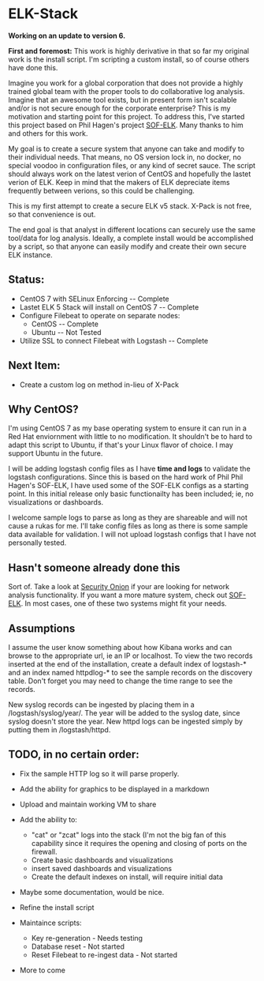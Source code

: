 # ELK-Stack

**Working on an update to version 6.**

**First and foremost:**  This work is highly derivative in that so far my original work is the install script. I'm scripting a custom install, so of course others have done this.

Imagine you work for a global corporation that does not provide a highly trained global team with the proper tools to do collaborative log analysis.  Imagine that an awesome tool exists, but in present form isn't scalable and/or is not secure enough for the corporate enterprise?  This is my motivation and starting point for this project.  To address this, I've started this project based on Phil Hagen's project [SOF-ELK](https://github.com/philhagen/sof-elk).  Many thanks to him and others for this work.  

My goal is to create a secure system that anyone can take and modify to their individual needs.  That means, no OS version lock in, no docker, no special voodoo in configuration files, or any kind of secret sauce.  The script should always work on the latest verion of CentOS and hopefully the lastet verion of ELK.  Keep in mind that the makers of ELK depreciate items frequently between verions, so this could be challenging.  

This is my first attempt to create a secure ELK v5 stack. X-Pack is not free, so that convenience is out.

The end goal is that analyst in different locations can securely use the same tool/data for log analysis.  Ideally, a complete install would be accomplished by a script, so that anyone can easily modify and create their own secure ELK instance.  

## Status:

+ CentOS 7 with SELinux Enforcing                                 -- Complete
+ Lastet ELK 5 Stack will install on CentOS 7                     -- Complete
+ Configure Filebeat to operate on separate nodes:         
  +    CentOS                                                     -- Complete
  +    Ubuntu                                                     -- Not Tested
+ Utilize SSL to connect Filebeat with Logstash                   -- Complete

## Next Item:
+ Create a custom log on method in-lieu of X-Pack

## Why CentOS?

I'm using CentOS 7 as my base operating system to ensure it can run in a Red Hat enviornment with little to no modification.  It shouldn't be to hard to adapt this script to Ubuntu, if that's your Linux flavor of choice.  I may support Ubuntu in the future.

I will be adding logstash config files as I have **time and logs** to validate the logstash configurations.  Since this is based on the hard work of Phil Phil Hagen's SOF-ELK, I have used some of the SOF-ELK configs as a starting point.  In this initial release only basic functionailty has been included; ie, no visualizations or dashboards.  

I welcome sample logs to parse as long as they are shareable and will not cause a rukas for me.  I'll take config files as long as there is some sample data available for validation.  I will not upload logstash configs that I have not personally tested.

## Hasn't someone already done this

Sort of.  Take a look at [Security Onion](http://blog.securityonion.net/2017/06/towards-elastic-on-security-onion.html) if your are looking for network analysis functionality.  If you want a more mature system, check out [SOF-ELK](https://github.com/philhagen/sof-elk).  In most cases, one of these two systems might fit your needs.

## Assumptions

I assume the user know something about how Kibana works and can browse to the appropriate url, ie an IP or localhost.  To view the two records inserted at the end of the installation, create a default index of logstash-\* and an index named httpdlog-\* to see the sample records on the discovery table.  Don't forget you may need to change the time range to see the records.

New syslog records can be ingested by placing them in a /logstash/syslog/year/.  The year will be added to the syslog date, since syslog doesn't store the year.  New httpd logs can be ingested simply by putting them in /logstash/httpd.  

## TODO, in no certain order: 
* Fix the sample HTTP log so it will parse properly.
* Add the ability for graphics to be displayed in a markdown 
* Upload and maintain working VM to share
* Add the ability to:
    + "cat" or "zcat" logs into the stack (I'm not the big fan of this capability since it requires the opening and closing of ports on the firewall.
    + Create basic dashboards and visualizations
    + insert saved dashboards and visualizations
    + Create the default indexes on install, will require initial data
* Maybe some documentation, would be nice.
* Refine the install script
* Maintaince scripts:
  + Key re-generation - Needs testing
  + Database reset - Not started
  + Reset Filebeat to re-ingest data - Not started

* More to come
